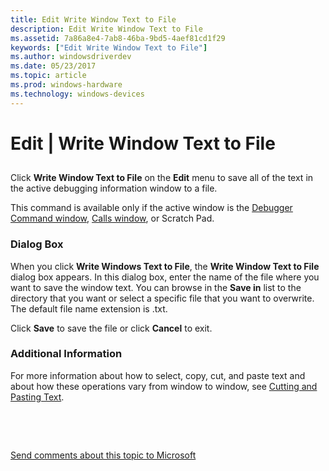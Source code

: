 ```yaml
---
title: Edit Write Window Text to File
description: Edit Write Window Text to File
ms.assetid: 7a86a8e4-7ab8-46ba-9bd5-4aef81cd1f29
keywords: ["Edit Write Window Text to File"]
ms.author: windowsdriverdev
ms.date: 05/23/2017
ms.topic: article
ms.prod: windows-hardware
ms.technology: windows-devices
---
```


# Edit | Write Window Text to File


## <span id="ddk_edit_write_window_text_to_file_dbg"></span><span id="DDK_EDIT_WRITE_WINDOW_TEXT_TO_FILE_DBG"></span>


Click **Write Window Text to File** on the **Edit** menu to save all of the text in the active debugging information window to a file.

This command is available only if the active window is the [Debugger Command window](debugger-command-window.md), [Calls window](calls-window.md), or Scratch Pad.

### <span id="dialog_box"></span><span id="DIALOG_BOX"></span>Dialog Box

When you click **Write Windows Text to File**, the **Write Window Text to File** dialog box appears. In this dialog box, enter the name of the file where you want to save the window text. You can browse in the **Save in** list to the directory that you want or select a specific file that you want to overwrite. The default file name extension is .txt.

Click **Save** to save the file or click **Cancel** to exit.

### <span id="additional_information"></span><span id="ADDITIONAL_INFORMATION"></span>Additional Information

For more information about how to select, copy, cut, and paste text and about how these operations vary from window to window, see [Cutting and Pasting Text](cutting-and-pasting-text.md).

 

 

[Send comments about this topic to Microsoft](mailto:wsddocfb@microsoft.com?subject=Documentation%20feedback%20[debugger\debugger]:%20Edit%20|%20Write%20Window%20Text%20to%20File%20%20RELEASE:%20%285/15/2017%29&body=%0A%0APRIVACY%20STATEMENT%0A%0AWe%20use%20your%20feedback%20to%20improve%20the%20documentation.%20We%20don't%20use%20your%20email%20address%20for%20any%20other%20purpose,%20and%20we'll%20remove%20your%20email%20address%20from%20our%20system%20after%20the%20issue%20that%20you're%20reporting%20is%20fixed.%20While%20we're%20working%20to%20fix%20this%20issue,%20we%20might%20send%20you%20an%20email%20message%20to%20ask%20for%20more%20info.%20Later,%20we%20might%20also%20send%20you%20an%20email%20message%20to%20let%20you%20know%20that%20we've%20addressed%20your%20feedback.%0A%0AFor%20more%20info%20about%20Microsoft's%20privacy%20policy,%20see%20http://privacy.microsoft.com/default.aspx. "Send comments about this topic to Microsoft")




